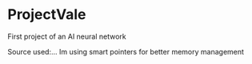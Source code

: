 # ProjectVale
First project of an AI neural network

Source used:...
Im using smart pointers for better memory management
